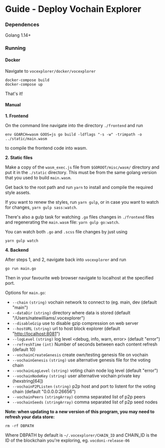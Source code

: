 # Guide - Deploy Vochain Explorer

### Dependences

Golang 1.14+

### Running

####  Docker

Navigate to `vocexplorer/docker/vocexplorer`

```text
docker-compose build
docker-compose up
```

That's it!

####  Manual

 **1. Frontend**

On the command line navigate into the directory `./frontend` and run

```text
env GOARCH=wasm GOOS=js go build -ldflags "-s -w" -trimpath -o ../static/main.wasm
```

to compile the frontend code into wasm.

 **2. Static files**

Make a copy of the `wasm_exec.js` file from `$GOROOT/misc/wasm/` directory and put it in the `./static` directory. This must be from the same golang version that you used to build `main.wasm`.

Get back to the root path and run `yarn` to install and compile the required style assets.

If you want to renew the styles, run `yarn gulp`, or in case you want to watch for changes, `yarn gulp sass:watch`.

There's also a gulp task for watching `.go` files changes in `./frontend` files and regenerating the `main.wasm` file: `yarn gulp go:watch`.

You can watch both `.go` and `.scss` file changes by just using

```text
yarn gulp watch
```

 **4. Backend**

After steps 1, and 2, navigate back into `vocexplorer` and run

```text
go run main.go
```

Then in your favourite web browser navigate to localhost at the specified port.

Options for `main.go`:

*  `--chain` `(string)` vochain network to connect to \(eg. main, dev \(default "main"\)
*  `--dataDir` `(string)` directory where data is stored \(default "/Users/natewilliams/.vocexplorer"\)
*  `--disableGzip` use to disable gzip compression on web server
*  `--hostURL` `(string)` url to host block explorer \(default "[http://localhost:8081](http://localhost:8081)"\)
*  `--logLevel` `(string)` log level &lt;debug, info, warn, error&gt; \(default "error"\)
*  `--refreshTime` `(int)` Number of seconds between each content refresh \(default 10\)
*  `--vochainCreateGenesis` create own/testing genesis file on vochain
*  `--vochainGenesis` `(string)` use alternative genesis file for the voting chain
*  `--vochainLogLevel` `(string)` voting chain node log level \(default "error"\)
*  `--vochainNodeKey` `(string)` user alternative vochain private key \(hexstring\[64\]\)
*  `--vochainP2PListen` `(string)` p2p host and port to listent for the voting chain \(default "0.0.0.0:26656"\)
*  `--vochainPeers` `(stringArray)` comma separated list of p2p peers
*  `--vochainSeeds` `(stringArray)` comma separated list of p2p seed nodes

 **Note: when updating to a new version of this program, you may need to refresh your data store:**

```text
rm -rf DBPATH
```

Where DBPATH by default is `~/.vocexplorer/CHAIN_ID` and CHAIN\_ID is the ID of the blockchain you're exploring, eg. `vocdoni-release-06`


